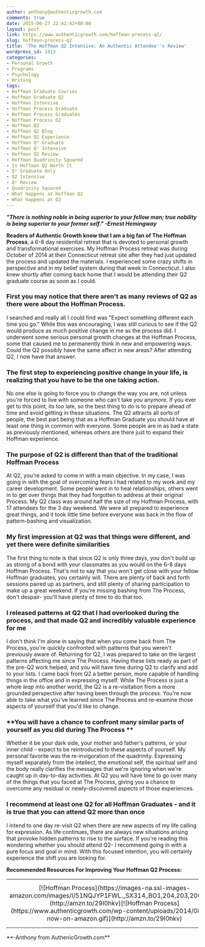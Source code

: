 ```yaml
---
author: anthony@authenticgrowth.com
comments: true
date: 2015-06-27 22:42:42+00:00
layout: post
link: https://www.authenticgrowth.com/hoffman-process-q2/
slug: hoffman-process-q2
title: 'The Hoffman Q2 Intensive: An Authentic Attendee''s Review'
wordpress_id: 1813
categories:
- Personal Growth
- Programs
- Psychology
- Writing
tags:
- Hoffman Graduate Courses
- Hoffman Graduate Q2
- Hoffman Intensive
- Hoffman Process Graduate
- Hoffman Process Graduates
- Hoffman Process Q2
- Hoffman Q2
- Hoffman Q2 Blog
- Hoffman Q2 Experience
- Hoffman Q² Graduate
- Hoffman Q² Intensive
- Hoffman Q2 Review
- Hoffman Quadrinity Squared
- Is Hoffman Q2 Worth it
- Q² Graduate Only
- Q2 Intensive
- Q² Review
- Quadrinity Squared
- What Happens at Hoffman Q2
- What happens at Q2
---
```


_**"There is nothing noble in being superior to your fellow man; true nobility is being superior to your former self." -Ernest Hemingway**_


**Readers of Authentic Growth know that I am a big fan of The Hoffman Process**, a 6-8 day residential retreat that is devoted to personal growth and transformational exercises. My Hoffman Process retreat was during October of 2014 at their Connecticut retreat site after they had just updated the process and updated the materials. I experienced some crazy shifts in perspective and in my belief system during that week in Connecticut. I also knew shortly after coming back home that I would be attending their Q2 graduate course as soon as I could.





### **First you may notice that there aren't as many reviews of Q2 as there were about the Hoffman Process.**




I searched and really all I could find was "Expect something different each time you go." While this was encouraging, I was still curious to see if the Q2 would produce as much positive change in me as the process did. I underwent some serious personal growth changes at the Hoffman Process, some that caused me to permanently think in new and empowering ways. Could the Q2 possibly have the same affect in new areas? After attending Q2, I now have that answer.





### **The first step to experiencing positive change in your life, is realizing that you have to be the one taking action.**




No one else is going to force you to change the way you are, not unless you're forced to live with someone who can't take you anymore. If you ever get to this point, its too late, so the best thing to do is to prepare ahead of time and avoid getting in these situations. The Q2 attracts all sorts of people, the best part being that as a Hoffman Graduate you should have at least one thing in common with everyone. Some people are in as bad a state as previously mentioned, whereas others are there just to expand their Hoffman experience.





### **The purpose of Q2 is different than that of the traditional Hoffman Process**




At Q2, you're asked to come in with a main objective. In my case, I was going in with the goal of overcoming fears I had related to my work and my career development. Some people went in to heal relationships, others went in to get over things that they had forgotten to address at their original Process. My Q2 class was around half the size of my Hoffman Process, with 17 attendees for the 3 day weekend. We were all prepared to experience great things, and it took little time before everyone was back in the flow of pattern-bashing and visualization.





### **My first impression at Q2 was that things were different, and yet there were definite similarities**




The first thing to note is that since Q2 is only three days, you don't build up as strong of a bond with your classmates as you would on the 6-8 days Hoffman Process. That's not to say that you won't get close with your fellow Hoffman graduates, you certainly will. There are plenty of back and forth sessions paired up as partners, and still plenty of sharing participation to make up a great weekend. If you're missing bashing from The Process, don't despair- you'll have plenty of time to do that too.





### **I released patterns at Q2 that I had overlooked during the process, and that made Q2 and incredibly valuable experience for me**




I don't think I'm alone in saying that when you come back from The Process, you're quickly confronted with patterns that you weren't previously aware of. Returning for Q2, I was prepared to take on the largest patterns affecting me since The Process. Having these lists ready as part of the pre-Q2 work helped, and you will have time during Q2 to clarify and add to your lists. I came back from Q2 a better person, more capable of handling things in the office and in expressing myself. While The Process is just a whole _leap_ into another world, the Q2 is a re-visitation from a more grounded perspective after having been through the process. You're now able to take what you've learned since The Process and re-examine those aspects of yourself that you'd like to change.





### **You will have a chance to confront many similar parts of yourself as you did during The Process **


Whether it be your dark side, your mother and father's patterns, or your inner child - expect to be reintroduced to these aspects of yourself. My personal favorite was the re-invigoration of the quadrinity. Expressing myself separately from the intellect, the emotional self, the spiritual self and the body really clarifies the messages that we're ignoring when we're caught up in day-to-day activities. At Q2 you will have time to go over many of the things that you faced at The Process, giving you a chance to overcome any residual or newly-discovered aspects of those experiences.


### **I recommend at least one Q2 for all Hoffman Graduates - and it is true that you can attend Q2 more than once**




I intend to one day re-visit Q2 when there are new aspects of my life calling for expression. As life continues, there are always new situations arising that provoke hidden patterns to rise to the surface. If you're reading this wondering whether you should attend Q2- I recommend going in with a pure focus and goal in mind. With this focused intention, you will certainly experience the shift you are looking for.


**Recommended Resources For Improving Your Hoffman Q2 Process:**
<table >
<tbody >
<tr align="center" >

<td >[![Hoffman Process](https://images-na.ssl-images-amazon.com/images/I/51NQJYP1FWL._SX314_BO1,204,203,200_.jpg)](http://amzn.to/29I0hkv)[![Hoffman Process](https://www.authenticgrowth.com/wp-content/uploads/2014/08/buy-now-on-amazon.gif)](http://amzn.to/29I0hkv)
</td>

<td >[![Journey Into Love](https://images-na.ssl-images-amazon.com/images/I/51wzG7s20uL._SX303_BO1,204,203,200_.jpg)](http://amzn.to/29Npz2a)[![Journey Into Love](https://www.authenticgrowth.com/wp-content/uploads/2014/08/buy-now-on-amazon.gif)](http://amzn.to/29Npz2a)
</td>

<td >[![No One Is To Blame - Bob Hoffman](https://images-na.ssl-images-amazon.com/images/I/41uOmXuimoL._SX335_BO1,204,203,200_.jpg)](http://amzn.to/29EUalw)[![No One Is To Blame - Bob Hoffman](https://www.authenticgrowth.com/wp-content/uploads/2014/08/buy-now-on-amazon.gif)](http://amzn.to/29EUalw)
</td>
</tr>
</tbody>
</table>
**-Anthony from AuthenicGrowth.com**
